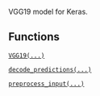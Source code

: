 VGG19 model for Keras.

## Functions
[ `VGG19(...)` ](https://tensorflow.google.cn/api_docs/python/tf/keras/applications/VGG19)

[ `decode_predictions(...)` ](https://tensorflow.google.cn/api_docs/python/tf/keras/applications/vgg19/decode_predictions)

[ `preprocess_input(...)` ](https://tensorflow.google.cn/api_docs/python/tf/keras/applications/vgg19/preprocess_input)

